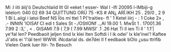 Mi :l iiti äiij'ö Deulschlaiìd Ilt Gl «eket ! esser- Wal l -lfí 20095 l-lMbiji-g lelelort: 040 02 69 34 QUITTUNG ORÜ 75 -KS # AN¿ ARĨ.IKH 25 . 29/0 , 2 9 1 Bi L.aiigi i iatoi Beef NS Ïös mi ttel 1 P('traities- fl ' 1 Ketel iiirj - : 1 Coke 2» , .- INNtN 'lOlSAf Cl edi t Sales St -./OStIONf ..,Al 19.00 1. MwSt 1 . 17001.36 7.99 2 :3,' , < . GtSAMI 7.9 ( 7,9 ( 7.99 MWSI' .1 .26 Hat Ti ll ien Ti ll ' 1.1'| ye'fal len? Peedbaoit jeljen tind lx klei lten Softdi i l ik odei' lx kle'inei'! Kaftee Ji'atis ei 'l'iäl ten! WWW. iNcdarial ds. de7dei II f eedbaok bOlo ¿usu ttrifib Vielen Oank luer ltir- ?n Besuch